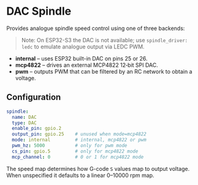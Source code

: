 # DAC Spindle

Provides analogue spindle speed control using one of three backends:

> Note: On ESP32-S3 the DAC is not available; use `spindle_driver: ledc` to emulate analogue output via LEDC PWM.

- **internal** – uses ESP32 built-in DAC on pins 25 or 26.
- **mcp4822** – drives an external MCP4822 12‑bit SPI DAC.
- **pwm** – outputs PWM that can be filtered by an RC network to obtain a voltage.

## Configuration

```yaml
spindle:
  name: DAC
  type: DAC
  enable_pin: gpio.2
  output_pin: gpio.25    # unused when mode=mcp4822
  mode: internal         # internal, mcp4822 or pwm
  pwm_hz: 5000           # only for pwm mode
  cs_pin: gpio.5         # only for mcp4822 mode
  mcp_channel: 0         # 0 or 1 for mcp4822 mode
```

The speed map determines how G-code `S` values map to output voltage. When
unspecified it defaults to a linear 0–10000 rpm map.
